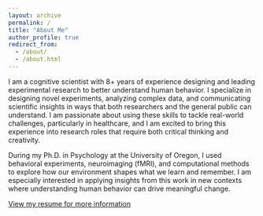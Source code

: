 ```yaml
---
layout: archive
permalink: /
title: "About Me"
author_profile: true
redirect_from: 
  - /about/
  - /about.html
---
```



<!-- Google tag (gtag.js) -->
<script async src="https://www.googletagmanager.com/gtag/js?id=G-DSE37TPFBZ"></script>
<script>
  window.dataLayer = window.dataLayer || [];
  function gtag(){dataLayer.push(arguments);}
  gtag('js', new Date());

  gtag('config', 'G-DSE37TPFBZ');
</script>


I am a cognitive scientist with 8+ years of experience designing and leading experimental research to better understand human behavior. I specialize in designing novel experiments, analyzing complex data, and communicating scientific insights in ways that both researchers and the general public can understand. I am passionate about using these skills to tackle real-world challenges, particularly in healthcare, and I am excited to bring this experience into research roles that require both critical thinking and creativity.

During my Ph.D. in Psychology at the University of Oregon, I used behavioral experiments, neuroimaging (fMRI), and computational methods to explore how our environment shapes what we learn and remember. I am especially interested in applying insights from this work in new contexts where understanding human behavior can drive meaningful change.

<div class="buttons">
  <!-- Resume Button -->
  <a href="http://lindsay-rait.github.io/files/Rait_ResearchScientist_Resume.pdf" class="btn btn-publication" target="_blank">View my resume for more information</a>
</div>
